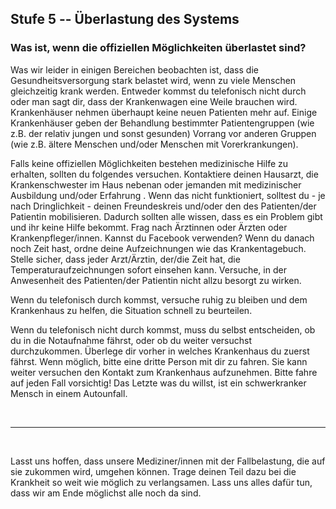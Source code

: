 ## Stufe 5 -- Überlastung des Systems

### Was ist, wenn die offiziellen Möglichkeiten überlastet sind?

Was wir leider in einigen Bereichen beobachten ist, dass die Gesundheitsversorgung stark belastet wird, wenn zu viele Menschen gleichzeitig krank werden. Entweder kommst du telefonisch nicht durch oder man sagt dir, dass der Krankenwagen eine Weile brauchen wird. Krankenhäuser nehmen überhaupt keine neuen Patienten mehr auf. Einige Krankenhäuser geben der Behandlung bestimmter Patientengruppen (wie z.B. der relativ jungen und sonst gesunden) Vorrang vor anderen Gruppen (wie z.B. ältere Menschen und/oder Menschen mit Vorerkrankungen).

Falls keine offiziellen Möglichkeiten bestehen medizinische Hilfe zu erhalten, sollten du folgendes versuchen. Kontaktiere deinen Hausarzt, die Krankenschwester im Haus nebenan oder jemanden mit medizinischer Ausbildung und/oder Erfahrung . Wenn das nicht funktioniert, solltest du - je nach Dringlichkeit - deinen Freundeskreis und/oder den des Patienten/der Patientin mobilisieren. Dadurch sollten alle wissen, dass es ein Problem gibt und ihr keine Hilfe bekommt. Frag nach Ärztinnen oder Ärzten oder Krankenpfleger/innen. Kannst du Facebook verwenden? 
Wenn du danach noch Zeit hast, ordne deine Aufzeichnungen wie das Krankentagebuch. Stelle sicher, dass jeder Arzt/Ärztin, der/die Zeit hat, die Temperaturaufzeichnungen sofort einsehen kann. Versuche, in der Anwesenheit des Patienten/der Patientin nicht allzu besorgt zu wirken.

Wenn du telefonisch durch kommst, versuche ruhig zu bleiben und dem Krankenhaus zu helfen, die Situation schnell zu beurteilen. 

Wenn du telefonisch nicht durch kommst, muss du selbst entscheiden, ob du in die Notaufnahme fährst, oder ob du weiter versuchst durchzukommen. Überlege dir vorher in welches Krankenhaus du zuerst fährst. Wenn möglich, bitte eine dritte Person mit dir zu fahren. Sie kann weiter versuchen den Kontakt zum Krankenhaus aufzunehmen. Bitte fahre auf jeden Fall vorsichtig! Das Letzte was du willst, ist ein schwerkranker Mensch in einem Autounfall.

&nbsp;

----

&nbsp;

Lasst uns hoffen, dass unsere Mediziner/innen mit der Fallbelastung, die auf sie zukommen wird, umgehen können. Trage deinen Teil dazu bei die Krankheit so weit wie möglich zu verlangsamen. Lass uns alles dafür tun, dass wir am Ende möglichst alle noch da sind. 
